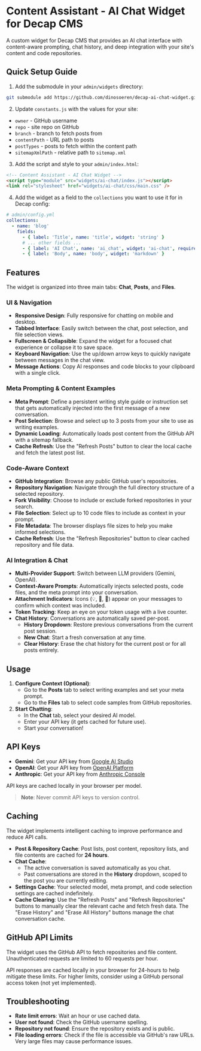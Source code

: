 # Content Assistant - AI Chat Widget for Decap CMS

A custom widget for Decap CMS that provides an AI chat interface with content-aware prompting, chat history, and deep integration with your site's content and code repositories.

## Quick Setup Guide

1. Add the submodule in your `admin/widgets` directory:

```bash
git submodule add https://github.com/dinosoeren/decap-ai-chat-widget.git static/admin/widgets/ai-chat/
```

2. Update `constants.js` with the values for your site:

- `owner` - GitHub username
- `repo` - site repo on GitHub
- `branch` - branch to fetch posts from
- `contentPath` - URL path to posts
- `postTypes` - posts to fetch within the content path
- `sitemapXmlPath` - relative path to `sitemap.xml`

3. Add the script and style to your `admin/index.html`:

```html
<!-- Content Assistant - AI Chat Widget -->
<script type="module" src="widgets/ai-chat/index.js"></script>
<link rel="stylesheet" href="widgets/ai-chat/css/main.css" />
```

4. Add the widget as a field to the `collections` you want to use it for in Decap config:

```yaml
# admin/config.yml
collections:
  - name: 'blog'
    fields:
      - { label: 'Title', name: 'title', widget: 'string' }
      # ... other fields ...
      - { label: 'AI Chat', name: 'ai_chat', widget: 'ai-chat', required: false }
      - { label: 'Body', name: 'body', widget: 'markdown' }
```

## Features

The widget is organized into three main tabs: **Chat**, **Posts**, and **Files**.

### UI & Navigation

- **Responsive Design**: Fully responsive for chatting on mobile and desktop.
- **Tabbed Interface**: Easily switch between the chat, post selection, and file selection views.
- **Fullscreen & Collapsible**: Expand the widget for a focused chat experience or collapse it to save space.
- **Keyboard Navigation**: Use the up/down arrow keys to quickly navigate between messages in the chat view.
- **Message Actions**: Copy AI responses and code blocks to your clipboard with a single click.

### Meta Prompting & Content Examples

- **Meta Prompt**: Define a persistent writing style guide or instruction set that gets automatically injected into the first message of a new conversation.
- **Post Selection**: Browse and select up to 3 posts from your site to use as writing examples.
- **Dynamic Loading**: Automatically loads post content from the GitHub API with a sitemap fallback.
- **Cache Refresh**: Use the "Refresh Posts" button to clear the local cache and fetch the latest post list.

### Code-Aware Context

- **GitHub Integration**: Browse any public GitHub user's repositories.
- **Repository Navigation**: Navigate through the full directory structure of a selected repository.
- **Fork Visibility**: Choose to include or exclude forked repositories in your search.
- **File Selection**: Select up to 10 code files to include as context in your prompt.
- **File Metadata**: The browser displays file sizes to help you make informed selections.
- **Cache Refresh**: Use the "Refresh Repositories" button to clear cached repository and file data.

### AI Integration & Chat

- **Multi-Provider Support**: Switch between LLM providers (Gemini, OpenAI).
- **Context-Aware Prompts**: Automatically injects selected posts, code files, and the meta prompt into your conversation.
- **Attachment Indicators**: Icons (💡, 📄, 📂) appear on your messages to confirm which context was included.
- **Token Tracking**: Keep an eye on your token usage with a live counter.
- **Chat History**: Conversations are automatically saved per-post.
  - **History Dropdown**: Restore previous conversations from the current post session.
  - **New Chat**: Start a fresh conversation at any time.
  - **Clear History**: Erase the chat history for the current post or for all posts entirely.

## Usage

1.  **Configure Context (Optional)**:
    - Go to the **Posts** tab to select writing examples and set your meta prompt.
    - Go to the **Files** tab to select code samples from GitHub repositories.
2.  **Start Chatting**:
    - In the **Chat** tab, select your desired AI model.
    - Enter your API key (it gets cached for future use).
    - Start your conversation!

## API Keys

- **Gemini**: Get your API key from [Google AI Studio](https://makersuite.google.com/app/apikey)
- **OpenAI**: Get your API key from [OpenAI Platform](https://platform.openai.com/api-keys)
- **Anthropic**: Get your API key from [Anthropic Console](https://console.anthropic.com/settings/keys)

API keys are cached locally in your browser per model.

> **Note**: Never commit API keys to version control.

## Caching

The widget implements intelligent caching to improve performance and reduce API calls.

- **Post & Repository Cache**: Post lists, post content, repository lists, and file contents are cached for **24 hours**.
- **Chat Cache**:
  - The active conversation is saved automatically as you chat.
  - Past conversations are stored in the **History** dropdown, scoped to the post you are currently editing.
- **Settings Cache**: Your selected model, meta prompt, and code selection settings are cached indefinitely.
- **Cache Clearing**: Use the "Refresh Posts" and "Refresh Repositories" buttons to manually clear the relevant cache and fetch fresh data. The "Erase History" and "Erase All History" buttons manage the chat conversation cache.

## GitHub API Limits

The widget uses the GitHub API to fetch repositories and file content. Unauthenticated requests are limited to 60 requests per hour.

API responses are cached locally in your browser for 24-hours to help mitigate these limits. For higher limits, consider using a GitHub personal access token (not yet implemented).

## Troubleshooting

- **Rate limit errors**: Wait an hour or use cached data.
- **User not found**: Check the GitHub username spelling.
- **Repository not found**: Ensure the repository exists and is public.
- **File loading errors**: Check if the file is accessible via GitHub's raw URLs. Very large files may cause performance issues.
